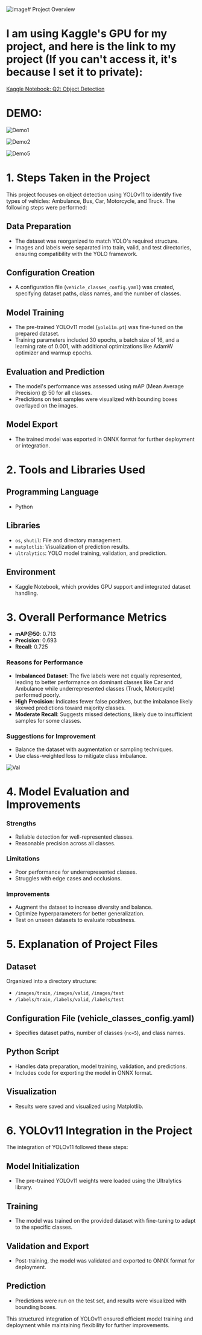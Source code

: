 ![image](https://github.com/user-attachments/assets/1c1166a8-dcfc-4990-9aff-90b04a917ab5)# Project Overview

# I am using Kaggle's GPU for my project, and here is the link to my project (If you can't access it, it's because I set it to private): 
[Kaggle Notebook: Q2: Object Detection](https://www.kaggle.com/code/nguyenquyetgiangson/q2-object-detection)

# DEMO:
![Demo1](https://github.com/GiangSon-5/Object_Detection_with_YOLOV11/blob/main/images/demo1.jpg)

![Demo2](https://github.com/GiangSon-5/Object_Detection_with_YOLOV11/blob/main/images/demo2.jpg)

![Demo5](https://github.com/GiangSon-5/Object_Detection_with_YOLOV11/blob/main/images/demo5.jpg)

# 1. Steps Taken in the Project

This project focuses on object detection using YOLOv11 to identify five types of vehicles: Ambulance, Bus, Car, Motorcycle, and Truck. The following steps were performed:

## Data Preparation
- The dataset was reorganized to match YOLO's required structure.
- Images and labels were separated into train, valid, and test directories, ensuring compatibility with the YOLO framework.

## Configuration Creation
- A configuration file (`vehicle_classes_config.yaml`) was created, specifying dataset paths, class names, and the number of classes.

## Model Training
- The pre-trained YOLOv11 model (`yolo11m.pt`) was fine-tuned on the prepared dataset.
- Training parameters included 30 epochs, a batch size of 16, and a learning rate of 0.001, with additional optimizations like AdamW optimizer and warmup epochs.

## Evaluation and Prediction
- The model's performance was assessed using mAP (Mean Average Precision) @ 50 for all classes.
- Predictions on test samples were visualized with bounding boxes overlayed on the images.

## Model Export
- The trained model was exported in ONNX format for further deployment or integration.

# 2. Tools and Libraries Used

## Programming Language
- Python

## Libraries
- `os`, `shutil`: File and directory management.
- `matplotlib`: Visualization of prediction results.
- `ultralytics`: YOLO model training, validation, and prediction.

## Environment
- Kaggle Notebook, which provides GPU support and integrated dataset handling.

# 3. Overall Performance Metrics
- **mAP@50**: 0.713
- **Precision**: 0.693
- **Recall**: 0.725

### Reasons for Performance
- **Imbalanced Dataset**: The five labels were not equally represented, leading to better performance on dominant classes like Car and Ambulance while underrepresented classes (Truck, Motorcycle) performed poorly.
- **High Precision**: Indicates fewer false positives, but the imbalance likely skewed predictions toward majority classes.
- **Moderate Recall**: Suggests missed detections, likely due to insufficient samples for some classes.

### Suggestions for Improvement
- Balance the dataset with augmentation or sampling techniques.
- Use class-weighted loss to mitigate class imbalance.

![Val](https://github.com/GiangSon-5/Object_Detection_with_YOLOV11/blob/main/images/val.jpg)

# 4. Model Evaluation and Improvements
### Strengths
- Reliable detection for well-represented classes.
- Reasonable precision across all classes.

### Limitations
- Poor performance for underrepresented classes.
- Struggles with edge cases and occlusions.

### Improvements
- Augment the dataset to increase diversity and balance.
- Optimize hyperparameters for better generalization.
- Test on unseen datasets to evaluate robustness.

# 5. Explanation of Project Files

## Dataset
Organized into a directory structure:
- `/images/train`, `/images/valid`, `/images/test`
- `/labels/train`, `/labels/valid`, `/labels/test`

## Configuration File (vehicle_classes_config.yaml)
- Specifies dataset paths, number of classes (`nc=5`), and class names.

## Python Script
- Handles data preparation, model training, validation, and predictions.
- Includes code for exporting the model in ONNX format.

## Visualization
- Results were saved and visualized using Matplotlib.

# 6. YOLOv11 Integration in the Project

The integration of YOLOv11 followed these steps:

## Model Initialization
- The pre-trained YOLOv11 weights were loaded using the Ultralytics library.

## Training
- The model was trained on the provided dataset with fine-tuning to adapt to the specific classes.

## Validation and Export
- Post-training, the model was validated and exported to ONNX format for deployment.

## Prediction
- Predictions were run on the test set, and results were visualized with bounding boxes.

This structured integration of YOLOv11 ensured efficient model training and deployment while maintaining flexibility for further improvements.















